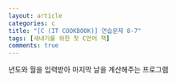 ```yaml
---
layout: article
categories: c
title: "[C (IT COOKBOOK)] 연습문제 8-7"
tags: [새내기를 위한 첫 C언어 책]
comments: true
---
```


년도와 월을 입력받아 마지막 날을 계산해주는 프로그램

<script src="https://gist.github.com/junne47/73f81756433003bc189288a7527f1eb4.js"></script>
